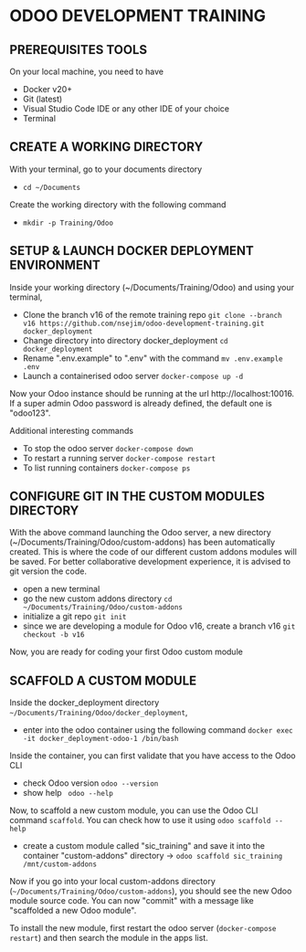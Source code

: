 # ODOO DEVELOPMENT TRAINING

## PREREQUISITES TOOLS

On your local machine, you need to have
- Docker v20+
- Git (latest)
- Visual Studio Code IDE or any other IDE of your choice
- Terminal

## CREATE A WORKING DIRECTORY

With your terminal, go to your documents directory
- `cd ~/Documents`

Create the working directory with the following command 
- `mkdir -p Training/Odoo`


## SETUP & LAUNCH DOCKER DEPLOYMENT ENVIRONMENT

Inside your working directory (~/Documents/Training/Odoo) and using your terminal,  
- Clone the branch v16 of the remote training repo  `git clone --branch v16 https://github.com/nsejim/odoo-development-training.git docker_deployment`
- Change directory into directory docker_deployment `cd docker_deployment`
- Rename ".env.example" to ".env" with the command  `mv .env.example .env`
- Launch a containerised odoo server   `docker-compose up -d`

Now your Odoo instance should be running at the url http://localhost:10016. 
If a super admin Odoo password is already defined, the default one is "odoo123".

Additional interesting commands
- To stop the odoo server `docker-compose down`
- To restart a running server `docker-compose restart`
- To list running containers `docker-compose ps`

## CONFIGURE GIT IN THE CUSTOM MODULES DIRECTORY

With the above command launching the Odoo server, a new directory (~/Documents/Training/Odoo/custom-addons) has been automatically created. This is where the code of our different custom addons modules will be saved. 
For better collaborative development experience, it is advised to git version the code. 

- open a new terminal
- go the new custom addons directory `cd ~/Documents/Training/Odoo/custom-addons`
- initialize a git repo `git init`
- since we are developing a module for Odoo v16, create a branch v16  `git checkout -b v16`

Now, you are ready for coding your first Odoo custom module

## SCAFFOLD A CUSTOM MODULE

Inside the docker_deployment directory  `~/Documents/Training/Odoo/docker_deployment`, 
- enter into the odoo container using the following command `docker exec -it docker_deployment-odoo-1 /bin/bash`

Inside the container, you can first validate that you have access to the Odoo CLI
- check Odoo version `odoo --version`
- show help ` odoo --help`

Now, to scaffold a new custom module, you can use the Odoo CLI command `scaffold`. 
You can check how to use it using `odoo scaffold --help`

- create a custom module called "sic_training" and save it into the container "custom-addons" directory -> `odoo scaffold sic_training /mnt/custom-addons`

Now if you go into your local custom-addons directory (`~/Documents/Training/Odoo/custom-addons`), you should see the new Odoo module source code. 
You can now "commit" with a message like "scaffolded a new Odoo module". 

To install the new module, first restart the odoo server (`docker-compose restart`) and then search the module in the apps list.